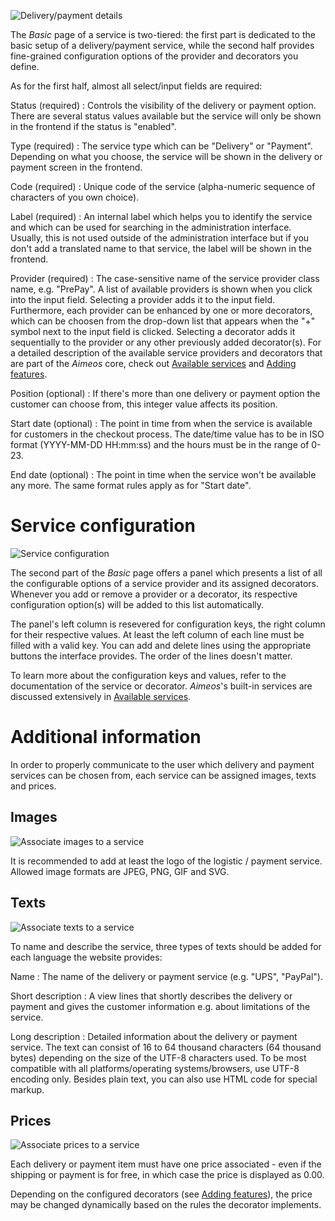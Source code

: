 ![Delivery/payment details](Admin-backend-service-detail.png)

The *Basic* page of a service is two-tiered: the first part is dedicated to the basic setup of a delivery/payment service, while the second half provides fine-grained configuration options of the provider and decorators you define.

As for the first half, almost all select/input fields are required:

Status (required)
: Controls the visibility of the delivery or payment option. There are several status values available but the service will only be shown in the frontend if the status is "enabled".

Type (required)
: The service type which can be "Delivery" or "Payment". Depending on what you choose, the service will be shown in the delivery or payment screen in the frontend.

Code (required)
: Unique code of the service (alpha-numeric sequence of characters of you own choice).

Label (required)
: An internal label which helps you to identify the service and which can be used for searching in the administration interface. Usually, this is not used outside of the administration interface but if you don't add a translated name to that service, the label will be shown in the frontend.

Provider (required)
: The case-sensitive name of the service provider class name, e.g. "PrePay". A list of available providers is shown when you click into the input field. Selecting a provider adds it to the input field. Furthermore, each provider can be enhanced by one or more decorators, which can be choosen from the drop-down list that appears when the "+" symbol next to the input field is clicked. Selecting a decorator adds it sequentially to the provider or any other previously added decorator(s).
For a detailed description of the available service providers and decorators that are part of the *Aimeos* core, check out [Available services](services.md) and [Adding features](service-decorators.md).

Position (optional)
: If there's more than one delivery or payment option the customer can choose from, this integer value affects its position.

Start date (optional)
: The point in time from when the service is available for customers in the checkout process. The date/time value has to be in ISO format (YYYY-MM-DD HH:mm:ss) and the hours must be in the range of 0-23.

End date (optional)
: The point in time when the service won't be available any more. The same format rules apply as for "Start date".

# Service configuration

![Service configuration](Admin-backend-service-config.png)

The second part of the *Basic* page offers a panel which presents a list of all the configurable options of a service provider and its assigned decorators. Whenever you add or remove a provider or a decorator, its respective configuration option(s) will be added to this list automatically.

The panel's left column is resevered for configuration keys, the right column for their respective values. At least the left column of each line must be filled with a valid key. You can add and delete lines using the appropriate buttons the interface provides. The order of the lines doesn't matter.

To learn more about the configuration keys and values, refer to the documentation of the service or decorator. *Aimeos*'s built-in services are discussed extensively in [Available services](services.md).

# Additional information

In order to properly communicate to the user which delivery and payment services can be chosen from, each service can be assigned images, texts and prices.

## Images

![Associate images to a service](Admin-backend-service-detail-media.png)

It is recommended to add at least the logo of the logistic / payment service. Allowed image formats are JPEG, PNG, GIF and SVG.

## Texts

![Associate texts to a service](Admin-backend-service-detail-text.png)

To name and describe the service, three types of texts should be added for each language the website provides:

Name
: The name of the delivery or payment service (e.g. "UPS", "PayPal").

Short description
: A view lines that shortly describes the delivery or payment and gives the customer information e.g. about limitations of the service.

Long description
: Detailed information about the delivery or payment service. The text can consist of 16 to 64 thousand characters (64 thousand bytes) depending on the size of the UTF-8 characters used. To be most compatible with all platforms/operating systems/browsers, use UTF-8 encoding only. Besides plain text, you can also use HTML code for special markup.

## Prices

![Associate prices to a service](Admin-backend-service-detail-price.png)

Each delivery or payment item must have one price associated - even if the shipping or payment is for free, in which case the price is displayed as 0.00.

Depending on the configured decorators (see [Adding features](service-decorators.md)), the price may be changed dynamically based on the rules the decorator implements.
